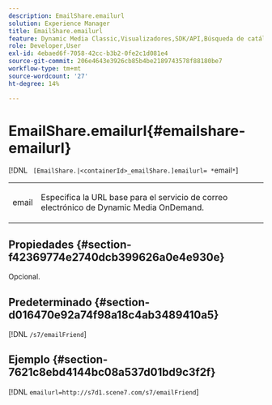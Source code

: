 ```yaml
---
description: EmailShare.emailurl
solution: Experience Manager
title: EmailShare.emailurl
feature: Dynamic Media Classic,Visualizadores,SDK/API,Búsqueda de catálogos electrónicos
role: Developer,User
exl-id: 4ebaed6f-7058-42cc-b3b2-0fe2c1d081e4
source-git-commit: 206e4643e3926cb85b4be2189743578f88180be7
workflow-type: tm+mt
source-wordcount: '27'
ht-degree: 14%

---
```


# EmailShare.emailurl{#emailshare-emailurl}

[!DNL ` [EmailShare.|<containerId>_emailShare.]emailurl= *`email`*`]

<table id="table_5321841E90C941678F32AAF995CDC257"> 
 <tbody> 
  <tr> 
   <td colname="col1"> <p><span class="codeph"><span class="varname"> email</span></span> </p> </td> 
   <td colname="col2"> <p> Especifica la URL base para el servicio de correo electrónico de Dynamic Media OnDemand. </p> </td> 
  </tr> 
 </tbody> 
</table>

## Propiedades {#section-f42369774e2740dcb399626a0e4e930e}

Opcional.

## Predeterminado {#section-d016470e92a74f98a18c4ab3489410a5}

[!DNL `/s7/emailFriend`]

## Ejemplo {#section-7621c8ebd4144bc08a537d01bd9c3f2f}

[!DNL `emailurl=http://s7d1.scene7.com/s7/emailFriend`]
